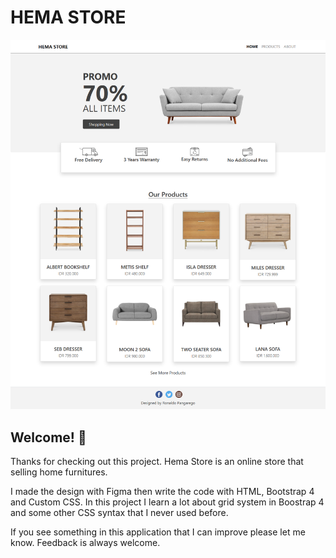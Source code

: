 # HEMA STORE

![Hema store project preview](./img/hema-store.png)

## Welcome! 👋

Thanks for checking out this project.
Hema Store is an online store that selling home furnitures. 

I made the design with Figma then write the code with HTML, Bootstrap 4 and Custom CSS. In this project I learn a lot about grid system in Boostrap 4 and some other CSS syntax that I never used before. 

If you see something in this application that I can improve please let me know. 
Feedback is always welcome.
